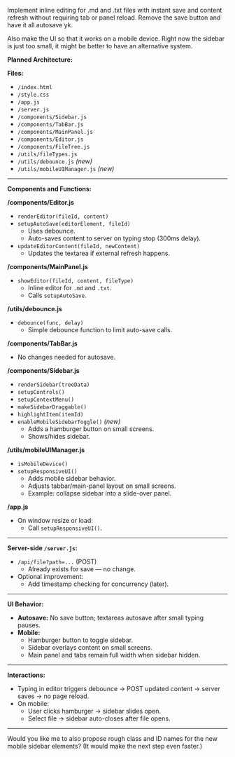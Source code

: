 Implement inline editing for .md and .txt files with instant save and content refresh without requiring tab or panel reload. Remove the save button and have it all autosave yk.

Also make the UI so that it works on a mobile device. Right now the sidebar is just too small, it might be better to have an alternative system. 


**Planned Architecture:**

**Files:**
- `/index.html`
- `/style.css`
- `/app.js`
- `/server.js`
- `/components/Sidebar.js`
- `/components/TabBar.js`
- `/components/MainPanel.js`
- `/components/Editor.js`
- `/components/FileTree.js`
- `/utils/fileTypes.js`
- `/utils/debounce.js` *(new)*
- `/utils/mobileUIManager.js` *(new)*

---

**Components and Functions:**

**/components/Editor.js**
- `renderEditor(fileId, content)`
- `setupAutoSave(editorElement, fileId)`
  - Uses debounce.
  - Auto-saves content to server on typing stop (300ms delay).
- `updateEditorContent(fileId, newContent)`
  - Updates the textarea if external refresh happens.

**/components/MainPanel.js**
- `showEditor(fileId, content, fileType)`
  - Inline editor for `.md` and `.txt`.
  - Calls `setupAutoSave`.

**/utils/debounce.js**
- `debounce(func, delay)`
  - Simple debounce function to limit auto-save calls.

**/components/TabBar.js**
- No changes needed for autosave.

**/components/Sidebar.js**
- `renderSidebar(treeData)`
- `setupControls()`
- `setupContextMenu()`
- `makeSidebarDraggable()`
- `highlightItem(itemId)`
- `enableMobileSidebarToggle()` *(new)*
  - Adds a hamburger button on small screens.
  - Shows/hides sidebar.

**/utils/mobileUIManager.js**
- `isMobileDevice()`
- `setupResponsiveUI()`
  - Adds mobile sidebar behavior.
  - Adjusts tabbar/main-panel layout on small screens.
  - Example: collapse sidebar into a slide-over panel.

**/app.js**
- On window resize or load:
  - Call `setupResponsiveUI()`.

---

**Server-side `/server.js`:**
- `/api/file?path=...` (POST)
  - Already exists for save — no change.
- Optional improvement:
  - Add timestamp checking for concurrency (later).

---

**UI Behavior:**
- **Autosave:** No save button; textareas autosave after small typing pauses.
- **Mobile:**
  - Hamburger button to toggle sidebar.
  - Sidebar overlays content on small screens.
  - Main panel and tabs remain full width when sidebar hidden.

---

**Interactions:**
- Typing in editor triggers debounce -> POST updated content -> server saves -> no page reload.
- On mobile:
  - User clicks hamburger → sidebar slides open.
  - Select file → sidebar auto-closes after file opens.

---

Would you like me to also propose rough class and ID names for the new mobile sidebar elements? (It would make the next step even faster.)